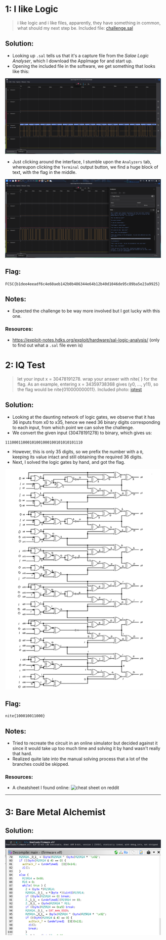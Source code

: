 # 1: I like Logic
> i like logic and i like files, apparently, they have something in common, what should my next step be.
Included file: [challenge.sal](assets_hardware/challenge.sal)
## Solution:
- Looking up `.sal` tells us that it's a capture file from the *Salae Logic Analyser*, which I download the AppImage for and start up.
- Opening the included file in the software, we get something that looks like this:

![](assets_hardware/graph.png)

- Just clicking around the interface, I stumble upon the `Analyzers` tab, whereupon clicking the `Terminal` output button, we find a huge block of text, with the flag in the middle.

![](assets_hardware/terminal.png)

## Flag:
`FCSC{b1dee4eeadf6c4e60aeb142b0b486344e64b12b40d1046de95c89ba5e23a9925}`
## Notes:
- Expected the challenge to be way more involved but I got lucky with this one.
### Resources:
- https://exploit-notes.hdks.org/exploit/hardware/sal-logic-analysis/ (only to find out what a `.sal` file even is)

# 2: IQ Test
> let your input x = 30478191278. wrap your answer with nite{ } for the flag. As an example, entering x = 34359738368 gives (y0, ..., y11), so the flag would be nite{010000000011}. Included photo: [iqtest](assets_hardware/iqtest.png)
## Solution:
- Looking at the daunting network of logic gates, we observe that it has 36 inputs from x0 to x35, hence we need 36 binary digits corresponding to each input, from which point we can solve the challenge.
- We convert the given input (30478191278) to binary, which gives us:
```
11100011000101001000100101010101110
```
- However, this is only 35 digits, so we prefix the number with a `0`, keeping its value intact and still obtaining the required 36 digits.
- Next, I solved the logic gates by hand, and got the flag.

![](assets_hardware/solved.png)

## Flag:
`nite{100010011000}`
## Notes:
- Tried to recreate the circuit in an online simulator but decided against it since it would take up too much time and solving it by hand wasn't really that hard.
- Realized quite late into the manual solving process that a lot of the branches could be skipped.
### Resources:
- A cheatsheet I found online:
![cheat sheet on reddit](https://i.redd.it/4krb5fxqmn151.png)
***
# 3: Bare Metal Alchemist
>
## Solution:
![](assets_hardware/file.png)
![](assets_hardware/code.png)
